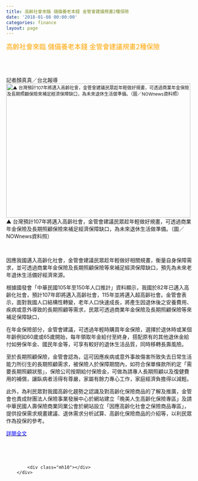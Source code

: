 ```yaml
---
title: 高齡社會來臨 儲備養老本錢 金管會建議規畫2種保險
date: '2018-01-08 00:00:00'
categories: finance
layout: page
---
```


<div class="text">
			<div>
	<span style="color:#ffa500;"><span style="font-size:18px;">高齡社會來臨 儲備養老本錢 金管會建議規畫2種保險</span></span></div>
<div>
	&nbsp;</div>
<div>
	&nbsp;</div>
<div>
	&nbsp;</div>
<div>
	&nbsp;</div>
<div data-reactid="37">
	<div data-locator="subtree-root" id="mrt-node-Col1-2-HeadComponentAttribution">
		<div data-react-checksum="1580541498" data-reactid="1" data-reactroot="" id="Col1-2-HeadComponentAttribution-Proxy">
			<div data-reactid="2" id="Col1-2-HeadComponentAttribution">
				<div data-reactid="7">
					<div data-reactid="14">
						<div data-reactid="15" itemprop="author creator" itemscope="" itemtype="http://schema.org/Person">
							<div data-reactid="16" itemprop="name">
								<span style="font-size:14px;">記者顏真真／台北報導</span></div>
							<div data-reactid="16" itemprop="name">
								<span style="font-size:14px;"><img alt="▲ 台灣預計107年將邁入高齡社會，金管會建議民眾趁年輕做好規畫，可透過商業年金保險及長期照顧保險來補足經濟保障缺口，為未來退休生活做準備。（圖／NOWnews資料照）" data-reactid="14" itemprop="url" src="https://s.yimg.com/ny/api/res/1.2/vmUGi8JBFSVi7WSyw5NqMw--/YXBwaWQ9aGlnaGxhbmRlcjtzbT0xO3c9ODAw/http://media.zenfs.com/zh-Hant-TW/homerun/nownews.com/38de96eb6964412b18ddc1db86b308c5" style="font-size: 9pt; height: 364px; width: 500px;">▲ 台灣預計107年將邁入高齡社會，金管會建議民眾趁年輕做好規畫，可透過商業年金保險及長期照顧保險來補足經濟保障缺口，為未來退休生活做準備。（圖／NOWnews資料照）</span></div>
						</div>
					</div>
				</div>
			</div>
		</div>
	</div>
</div>
<div data-reactid="38">
	<div data-locator="subtree-root" id="mrt-node-Col1-3-ContentCanvas">
		<div data-react-checksum="1418728971" data-reactid="1" data-reactroot="" id="Col1-3-ContentCanvas-Proxy">
			<div data-reactid="2" id="Col1-3-ContentCanvas">
				<article data-reactid="9" data-type="story" data-uuid="75b9f86c-887e-3b5c-8543-5e987ff5d95f" itemprop="articleBody">
					<figure data-reactid="10" data-type="image" itemprop="associatedMedia image" itemscope="" itemtype="http://schema.org/ImageObject">
						<div data-reactid="16" itemprop="caption description">
							&nbsp;</div>
					</figure>
					<div data-reactid="21">
						<p content="因應我國邁入高齡化社會，金管會建議民眾趁年輕做好相關規畫，衡量自身保障需求，並可透過商業年金保險及長期照顧保險等來補足經濟保障缺口，預先為未來老年退休生活備好經濟來源。" data-reactid="22" type="text">
							<span style="font-size:14px;">因應我國邁入高齡化社會，金管會建議民眾趁年輕做好相關規畫，衡量自身保障需求，並可透過商業年金保險及長期照顧保險等來補足經濟保障缺口，預先為未來老年退休生活備好經濟來源。</span></p>
						<p content="根據國發會「中華民國105年至150年人口推計」資料顯示，我國於82年已邁入高齡化社會，預計107年即將邁入高齡社會，115年並將邁入超高齡社會。金管會表示，面對我國人口結構性轉變，老年人口快速成長，將產生因退休後之安養費用、疾病或意外導致的長期照顧等需求，民眾可透過商業年金保險及長期照顧保險等來補足保障缺口，" data-reactid="23" type="text">
							<span style="font-size:14px;">根據國發會「中華民國105年至150年人口推計」資料顯示，我國於82年已邁入高齡化社會，預計107年即將邁入高齡社會，115年並將邁入超高齡社會。金管會表示，面對我國人口結構性轉變，老年人口快速成長，將產生因退休後之安養費用、疾病或意外導致的長期照顧等需求，民眾可透過商業年金保險及長期照顧保險等來補足保障缺口，</span></p>
						<p content="在年金保險部分，金管會建議，可透過年輕時購買年金保險，選擇於退休時或某個年齡例如60歲或65歲開始，每年領取年金給付至終身，搭配原有的其他退休金給付如勞保年金、國民年金等，可享有較好的退休生活品質，同時移轉長壽風險。" data-reactid="24" type="text">
							<span style="font-size:14px;">在年金保險部分，金管會建議，可透過年輕時購買年金保險，選擇於退休時或某個年齡例如60歲或65歲開始，每年領取年金給付至終身，搭配原有的其他退休金給付如勞保年金、國民年金等，可享有較好的退休生活品質，同時移轉長壽風險。</span></p>
						<p content="至於長期照顧保險，金管會認為，這可因應疾病或意外事故傷害所致失去日常生活能力所衍生的長期照顧需求，被保險人於保障期間內，如符合保單條款所約定「需要長期照顧狀態」，保險公司按期給付保險金，可做為請專人長期照顧以及復健費用的補償，讓臥病者活得有尊嚴，家屬有餘力專心工作，家庭經濟負擔得以減輕。" data-reactid="25" type="text">
							<span style="font-size:14px;">至於長期照顧保險，金管會認為，這可因應疾病或意外事故傷害所致失去日常生活能力所衍生的長期照顧需求，被保險人於保障期間內，如符合保單條款所約定「需要長期照顧狀態」，保險公司按期給付保險金，可做為請專人長期照顧以及復健費用的補償，讓臥病者活得有尊嚴，家屬有餘力專心工作，家庭經濟負擔得以減輕。</span></p>
						<p content="此外，為利民眾對我國高齡化趨勢之認識及對高齡化保險商品的了解及推廣，金管會也責成財團法人保險事業發展中心於網站建立「晚美人生高齡化保險專區」及請中華民國人壽保險商業同業公會於網站設立「因應高齡化社會之保險商品專區」，提供投保需求規畫建議、退休需求分析試算、高齡化保險商品的介紹等，以利民眾作為投保的參考。<br> &amp;nbsp;<br>" data-reactid="26" type="text">
							<span style="font-size:14px;">此外，為利民眾對我國高齡化趨勢之認識及對高齡化保險商品的了解及推廣，金管會也責成財團法人保險事業發展中心於網站建立「晚美人生高齡化保險專區」及請中華民國人壽保險商業同業公會於網站設立「因應高齡化社會之保險商品專區」，提供投保需求規畫建議、退休需求分析試算、高齡化保險商品的介紹等，以利民眾作為投保的參考</span><span style="font-size: 14px;">。</span></p>
						<p content="此外，為利民眾對我國高齡化趨勢之認識及對高齡化保險商品的了解及推廣，金管會也責成財團法人保險事業發展中心於網站建立「晚美人生高齡化保險專區」及請中華民國人壽保險商業同業公會於網站設立「因應高齡化社會之保險商品專區」，提供投保需求規畫建議、退休需求分析試算、高齡化保險商品的介紹等，以利民眾作為投保的參考。<br> &amp;nbsp;<br>" data-reactid="26" type="text">
							<a href="https://tw.news.yahoo.com/%E9%AB%98%E9%BD%A1%E7%A4%BE%E6%9C%83%E4%BE%86%E8%87%A8-%E5%84%B2%E5%82%99%E9%A4%8A%E8%80%81%E6%9C%AC%E9%8C%A2-%E9%87%91%E7%AE%A1%E6%9C%83%E5%BB%BA%E8%AD%B0%E8%A6%8F%E7%95%AB2%E7%A8%AE%E4%BF%9D%E9%9A%AA-053300968.html"><span style="color:#0000ff;"><span style="font-size: 14px;">詳閱全文</span></span></a></p>
						<p content="此外，為利民眾對我國高齡化趨勢之認識及對高齡化保險商品的了解及推廣，金管會也責成財團法人保險事業發展中心於網站建立「晚美人生高齡化保險專區」及請中華民國人壽保險商業同業公會於網站設立「因應高齡化社會之保險商品專區」，提供投保需求規畫建議、退休需求分析試算、高齡化保險商品的介紹等，以利民眾作為投保的參考。<br> &amp;nbsp;<br>" data-reactid="26" type="text">
							&nbsp;</p>
					</div>
				</article>
			</div>
		</div>
	</div>
</div>
<div>
	&nbsp;</div>

			<div class="mh10"></div>
		</div>
